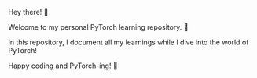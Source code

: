 Hey there! 👋

Welcome to my personal PyTorch learning repository. 🚀 

In this repository, I document all my learnings while I dive into the world of PyTorch!

Happy coding and PyTorch-ing! 🚀
